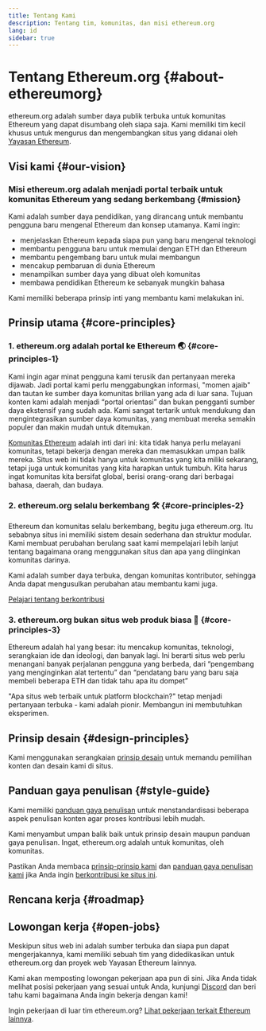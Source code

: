 ```yaml
---
title: Tentang Kami
description: Tentang tim, komunitas, dan misi ethereum.org
lang: id
sidebar: true
---
```


# Tentang Ethereum.org {#about-ethereumorg}

ethereum.org adalah sumber daya publik terbuka untuk komunitas Ethereum yang dapat disumbang oleh siapa saja. Kami memiliki tim kecil khusus untuk mengurus dan mengembangkan situs yang didanai oleh [Yayasan Ethereum](/foundation/).

## Visi kami {#our-vision}

### Misi ethereum.org adalah menjadi portal terbaik untuk komunitas Ethereum yang sedang berkembang {#mission}

Kami adalah sumber daya pendidikan, yang dirancang untuk membantu pengguna baru mengenal Ethereum dan konsep utamanya. Kami ingin:

- menjelaskan Ethereum kepada siapa pun yang baru mengenal teknologi
- membantu pengguna baru untuk memulai dengan ETH dan Ethereum
- membantu pengembang baru untuk mulai membangun
- mencakup pembaruan di dunia Ethereum
- menampilkan sumber daya yang dibuat oleh komunitas
- membawa pendidikan Ethereum ke sebanyak mungkin bahasa

Kami memiliki beberapa prinsip inti yang membantu kami melakukan ini.

## Prinsip utama {#core-principles}

### 1. ethereum.org adalah portal ke Ethereum 🌏 {#core-principles-1}

Kami ingin agar minat pengguna kami terusik dan pertanyaan mereka dijawab. Jadi portal kami perlu menggabungkan informasi, "momen ajaib" dan tautan ke sumber daya komunitas brilian yang ada di luar sana. Tujuan konten kami adalah menjadi “portal orientasi” dan bukan pengganti sumber daya ekstensif yang sudah ada. Kami sangat tertarik untuk mendukung dan mengintegrasikan sumber daya komunitas, yang membuat mereka semakin populer dan makin mudah untuk ditemukan.

[Komunitas Ethereum](/community/) adalah inti dari ini: kita tidak hanya perlu melayani komunitas, tetapi bekerja dengan mereka dan memasukkan umpan balik mereka. Situs web ini tidak hanya untuk komunitas yang kita miliki sekarang, tetapi juga untuk komunitas yang kita harapkan untuk tumbuh. Kita harus ingat komunitas kita bersifat global, berisi orang-orang dari berbagai bahasa, daerah, dan budaya.

### 2. ethereum.org selalu berkembang 🛠 {#core-principles-2}

Ethereum dan komunitas selalu berkembang, begitu juga ethereum.org. Itu sebabnya situs ini memiliki sistem desain sederhana dan struktur modular. Kami membuat perubahan berulang saat kami mempelajari lebih lanjut tentang bagaimana orang menggunakan situs dan apa yang diinginkan komunitas darinya.

Kami adalah sumber daya terbuka, dengan komunitas kontributor, sehingga Anda dapat mengusulkan perubahan atau membantu kami juga.

[Pelajari tentang berkontribusi](/contributing/)

### 3. ethereum.org bukan situs web produk biasa 🦄 {#core-principles-3}

Ethereum adalah hal yang besar: itu mencakup komunitas, teknologi, serangkaian ide dan ideologi, dan banyak lagi. Ini berarti situs web perlu menangani banyak perjalanan pengguna yang berbeda, dari “pengembang yang menginginkan alat tertentu” dan “pendatang baru yang baru saja membeli beberapa ETH dan tidak tahu apa itu dompet”

"Apa situs web terbaik untuk platform blockchain?" tetap menjadi pertanyaan terbuka - kami adalah pionir. Membangun ini membutuhkan eksperimen.

## Prinsip desain {#design-principles}

Kami menggunakan serangkaian [prinsip desain](/contributing/design-principles/) untuk memandu pemilihan konten dan desain kami di situs.

## Panduan gaya penulisan {#style-guide}

Kami memiliki [panduan gaya penulisan](/contributing/style-guide/) untuk menstandardisasi beberapa aspek penulisan konten agar proses kontribusi lebih mudah.

Kami menyambut umpan balik baik untuk prinsip desain maupun panduan gaya penulisan. Ingat, ethereum.org adalah untuk komunitas, oleh komunitas.

Pastikan Anda membaca [prinsip-prinsip kami](/contributing/design-principles/) dan [panduan gaya penulisan kami](/contributing/style-guide/) jika Anda ingin [berkontribusi ke situs ini](/contributing/).

## Rencana kerja {#roadmap}

<Roadmap />

## Lowongan kerja {#open-jobs}

Meskipun situs web ini adalah sumber terbuka dan siapa pun dapat mengerjakannya, kami memiliki sebuah tim yang didedikasikan untuk ethereum.org dan proyek web Yayasan Ethereum lainnya.

Kami akan memposting lowongan pekerjaan apa pun di sini. Jika Anda tidak melihat posisi pekerjaan yang sesuai untuk Anda, kunjungi [Discord](https://discord.gg/CetY6Y4) dan beri tahu kami bagaimana Anda ingin bekerja dengan kami!

Ingin pekerjaan di luar tim ethereum.org? [Lihat pekerjaan terkait Ethereum lainnya](/community/get-involved/#ethereum-jobs/).

